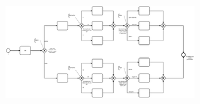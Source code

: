 [![viewer example screenshot](./diagram%20-%20pizzaria%20-%20retorno.svg)](https://cdn.statically.io/gh/giseldo/chatbot_BTA_BPMN_to_AIML/bf9b1bdf/exemplos%20aula/Diagrama%20-%20Aluno%20-%20Tarefa%202%20-%20Weslley/diagram%20-%20pizzaria%20-%20retorno.svg)



